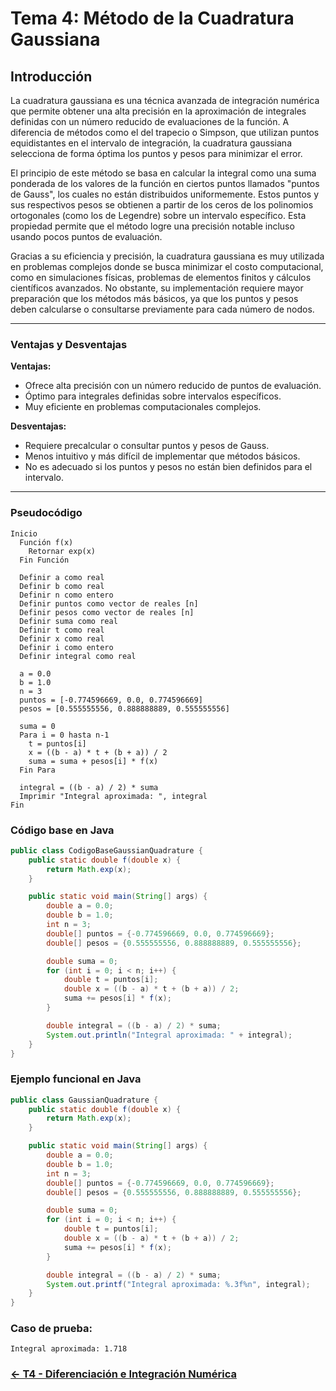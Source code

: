 # Tema 4: Método de la Cuadratura Gaussiana

## Introducción

La cuadratura gaussiana es una técnica avanzada de integración numérica que permite obtener una alta precisión en la aproximación de integrales definidas con un número reducido de evaluaciones de la función. A diferencia de métodos como el del trapecio o Simpson, que utilizan puntos equidistantes en el intervalo de integración, la cuadratura gaussiana selecciona de forma óptima los puntos y pesos para minimizar el error.

El principio de este método se basa en calcular la integral como una suma ponderada de los valores de la función en ciertos puntos llamados "puntos de Gauss", los cuales no están distribuidos uniformemente. Estos puntos y sus respectivos pesos se obtienen a partir de los ceros de los polinomios ortogonales (como los de Legendre) sobre un intervalo específico. Esta propiedad permite que el método logre una precisión notable incluso usando pocos puntos de evaluación.

Gracias a su eficiencia y precisión, la cuadratura gaussiana es muy utilizada en problemas complejos donde se busca minimizar el costo computacional, como en simulaciones físicas, problemas de elementos finitos y cálculos científicos avanzados. No obstante, su implementación requiere mayor preparación que los métodos más básicos, ya que los puntos y pesos deben calcularse o consultarse previamente para cada número de nodos.

---

### Ventajas y Desventajas

**Ventajas:**
- Ofrece alta precisión con un número reducido de puntos de evaluación.
- Óptimo para integrales definidas sobre intervalos específicos.
- Muy eficiente en problemas computacionales complejos.

**Desventajas:**
- Requiere precalcular o consultar puntos y pesos de Gauss.
- Menos intuitivo y más difícil de implementar que métodos básicos.
- No es adecuado si los puntos y pesos no están bien definidos para el intervalo.

---

### Pseudocódigo

```text
Inicio
  Función f(x)
    Retornar exp(x)
  Fin Función

  Definir a como real
  Definir b como real
  Definir n como entero
  Definir puntos como vector de reales [n]
  Definir pesos como vector de reales [n]
  Definir suma como real
  Definir t como real
  Definir x como real
  Definir i como entero
  Definir integral como real

  a = 0.0
  b = 1.0
  n = 3
  puntos = [-0.774596669, 0.0, 0.774596669]
  pesos = [0.555555556, 0.888888889, 0.555555556]

  suma = 0
  Para i = 0 hasta n-1
    t = puntos[i]
    x = ((b - a) * t + (b + a)) / 2
    suma = suma + pesos[i] * f(x)
  Fin Para

  integral = ((b - a) / 2) * suma
  Imprimir "Integral aproximada: ", integral
Fin
```

### Código base en Java

```java
public class CodigoBaseGaussianQuadrature {
    public static double f(double x) {
        return Math.exp(x);
    }

    public static void main(String[] args) {
        double a = 0.0;
        double b = 1.0;
        int n = 3;
        double[] puntos = {-0.774596669, 0.0, 0.774596669};
        double[] pesos = {0.555555556, 0.888888889, 0.555555556};

        double suma = 0;
        for (int i = 0; i < n; i++) {
            double t = puntos[i];
            double x = ((b - a) * t + (b + a)) / 2;
            suma += pesos[i] * f(x);
        }

        double integral = ((b - a) / 2) * suma;
        System.out.println("Integral aproximada: " + integral);
    }
}
```

### Ejemplo funcional en Java

```java
public class GaussianQuadrature {
    public static double f(double x) {
        return Math.exp(x);
    }

    public static void main(String[] args) {
        double a = 0.0;
        double b = 1.0;
        int n = 3;
        double[] puntos = {-0.774596669, 0.0, 0.774596669};
        double[] pesos = {0.555555556, 0.888888889, 0.555555556};

        double suma = 0;
        for (int i = 0; i < n; i++) {
            double t = puntos[i];
            double x = ((b - a) * t + (b + a)) / 2;
            suma += pesos[i] * f(x);
        }

        double integral = ((b - a) / 2) * suma;
        System.out.printf("Integral aproximada: %.3f%n", integral);
    }
}
```

### Caso de prueba:

```text
Integral aproximada: 1.718
```
### [<- T4 - Diferenciación e Integración Numérica ](https://github.com/Yayackie/Trabajos_Metodos-Numericos/blob/main/T4%20-%20Diferenciaci%C3%B3n%20e%20Integraci%C3%B3n%20Num%C3%A9rica/Introducci%C3%B3n%20a%20la%20DIferenciai%C3%B3n%20e%20Integraci%C3%B3n%20Num%C3%A9rica.md)
